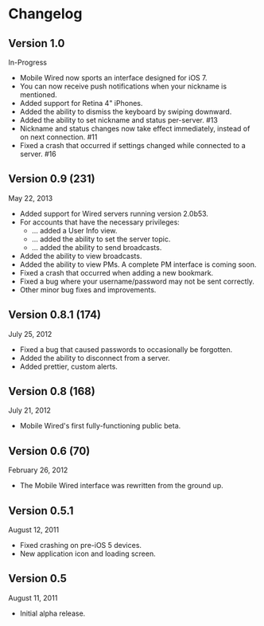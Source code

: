 # Changelog

## Version 1.0
In-Progress

* Mobile Wired now sports an interface designed for iOS 7.
* You can now receive push notifications when your nickname is mentioned.
* Added support for Retina 4" iPhones.
* Added the ability to dismiss the keyboard by swiping downward.
* Added the ability to set nickname and status per-server. #13
* Nickname and status changes now take effect immediately, instead of on next connection. #11
* Fixed a crash that occurred if settings changed while connected to a server. #16

## Version 0.9 (231)
May 22, 2013

* Added support for Wired servers running version 2.0b53.
* For accounts that have the necessary privileges:
    * … added a User Info view.
    * … added the ability to set the server topic.
    * … added the ability to send broadcasts.
* Added the ability to view broadcasts.
* Added the ability to view PMs. A complete PM interface is coming soon.
* Fixed a crash that occurred when adding a new bookmark.
* Fixed a bug where your username/password may not be sent correctly.
* Other minor bug fixes and improvements.

## Version 0.8.1 (174)
July 25, 2012

* Fixed a bug that caused passwords to occasionally be forgotten.
* Added the ability to disconnect from a server.
* Added prettier, custom alerts.

## Version 0.8 (168)
July 21, 2012

* Mobile Wired's first fully-functioning public beta.

## Version 0.6 (70)
February 26, 2012

* The Mobile Wired interface was rewritten from the ground up.

## Version 0.5.1
August 12, 2011

* Fixed crashing on pre-iOS 5 devices.
* New application icon and loading screen.

## Version 0.5
August 11, 2011

* Initial alpha release.